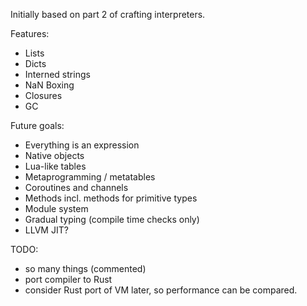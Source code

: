 Initially based on part 2 of crafting interpreters.

Features:

- Lists
- Dicts
- Interned strings
- NaN Boxing
- Closures
- GC

Future goals:

- Everything is an expression
- Native objects
- Lua-like tables
- Metaprogramming / metatables
- Coroutines and channels
- Methods incl. methods for primitive types
- Module system
- Gradual typing (compile time checks only)
- LLVM JIT?

TODO:

- so many things (commented)
- port compiler to Rust
- consider Rust port of VM later, so performance can be compared.
